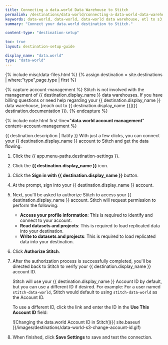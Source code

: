 ```yaml
---
title: Connecting a data.world Data Warehouse to Stitch
permalink: /destinations/data-world/connecting-a-data-world-data-warehouse-to-stitch
keywords: data-world, data-world, data-world data warehouse, etl to s3, s3 etl, data-world etl, amazon s3
summary: "Connect your data.world destination to Stitch."

content-type: "destination-setup"

toc: true
layout: destination-setup-guide

display_name: "data.world"
type: "data-world"
---
```

{% include misc/data-files.html %}
{% assign destination = site.destinations | where:"type",page.type | first %}

{% capture account-management %}
Stitch is not involved with the management of {{ destination.display_name }} data warehouses. If you have billing questions or need help regarding your {{ destination.display_name }} data warehouse, [reach out to {{ destination.display_name }}]({{ destination.documentation }}).
{% endcapture %}

{% include note.html first-line="**data.world account management**" content=account-management %}

{{ destination.description | flatify }} With just a few clicks, you can connect your {{ destination.display_name }} account to Stitch and get the data flowing.

1. Click the {{ app.menu-paths.destination-settings }}.
2. Click the **{{ destination.display_name }}** icon.
3. Click the **Sign in with {{ destination.display_name }}** button.
4. At the prompt, sign into your {{ destination.display_name }} account.
5. Next, you'll be asked to authorize Stitch to access your {{ destination.display_name }} account. Stitch will request permission to perform the following:
   - **Access your profile information**: This is required to identify and connect to your account.
   - **Read datasets and projects**: This is required to load replicated data into your destination.
   - **Write to datasets and projects**: This is required to load replicated data into your destination.
6. Click **Authorize Stitch**.
7. After the authorization process is successfully completed, you'll be directed back to Stitch to verify your {{ destination.display_name }} account ID.

   Stitch will use your {{ destination.display_name }} Account ID by default, but you can use a different ID if desired. For example: For a user named `stitch-data-world`, Stitch would default to using `stitch-data-world` as the Account ID.

   To use a different ID, click the link and enter the ID in the **Use This Account ID** field:

   ![Changing the data.world Account ID in Stitch]({{ site.baseurl }}/images/destinations/data-world-s3-change-account-id.gif)
8. When finished, click **Save Settings** to save and test the connection.